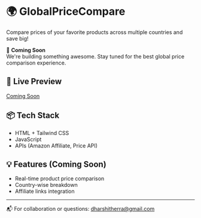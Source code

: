# 🌍 GlobalPriceCompare

Compare prices of your favorite products across multiple countries and save big!

🚧 **Coming Soon**  
We're building something awesome. Stay tuned for the best global price comparison experience.

## 🔗 Live Preview
[Coming Soon](https://your-live-link.com) <!-- You can replace this with the actual link later -->

## 📦 Tech Stack
- HTML + Tailwind CSS
- JavaScript
- APIs (Amazon Affiliate, Price API)

## 💡 Features (Coming Soon)
- Real-time product price comparison
- Country-wise breakdown
- Affiliate links integration

---

📬 For collaboration or questions: [dharshitherra@gmail.com](mailto:dharshitherra@gmail.com)
